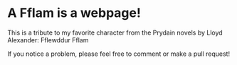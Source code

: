 # A Fflam is a webpage!
This is a tribute to my favorite character from the Prydain novels by Lloyd Alexander: Fflewddur Fflam

If you notice a problem, please feel free to comment or make a pull request!
